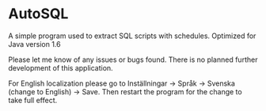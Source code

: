 # AutoSQL
A simple program used to extract SQL scripts with schedules.
Optimized for Java version 1.6

Please let me know of any issues or bugs found. There is no planned further development of this application.

For English localization please go to Inställningar -> Språk -> Svenska (change to English) -> Save. Then restart the program for the change to take full effect.
